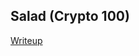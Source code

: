## Salad (Crypto 100)

[Writeup](http://lauricesite.blogspot.tw/2016/11/2016-rc3-writeup-salad-crypto-100.html)

